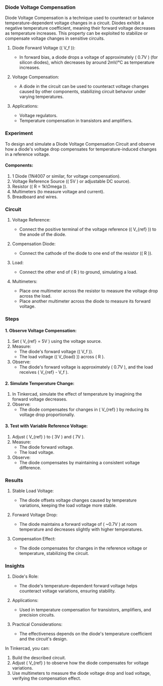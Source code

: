 ### Diode Voltage Compensation

Diode Voltage Compensation is a technique used to counteract or balance temperature-dependent voltage changes in a circuit. Diodes exhibit a negative temperature coefficient, meaning their forward voltage decreases as temperature increases. This property can be exploited to stabilize or compensate voltage changes in sensitive circuits.

1. Diode Forward Voltage (\( V_f \)):
   - In forward bias, a diode drops a voltage of approximately \( 0.7V \) (for silicon diodes), which decreases by around 2mV/°C as temperature increases.

2. Voltage Compensation:
   - A diode in the circuit can be used to counteract voltage changes caused by other components, stabilizing circuit behavior under varying temperatures.

3. Applications:
   - Voltage regulators.
   - Temperature compensation in transistors and amplifiers.

### Experiment

To design and simulate a Diode Voltage Compensation Circuit and observe how a diode's voltage drop compensates for temperature-induced changes in a reference voltage.

#### Components:
1. 1 Diode (1N4007 or similar, for voltage compensation).
2. Voltage Reference Source (\( 5V \) or adjustable DC source).
3. Resistor (\( R = 1k\Omega \)).
4. Multimeters (to measure voltage and current).
5. Breadboard and wires.

### Circuit

1. Voltage Reference:
   - Connect the positive terminal of the voltage reference (\( V_{ref} \)) to the anode of the diode.

2. Compensation Diode:
   - Connect the cathode of the diode to one end of the resistor (\( R \)).

3. Load:
   - Connect the other end of \( R \) to ground, simulating a load.

4. Multimeters:
   - Place one multimeter across the resistor to measure the voltage drop across the load.
   - Place another multimeter across the diode to measure its forward voltage.

### Steps

#### 1. Observe Voltage Compensation:
1. Set \( V_{ref} = 5V \) using the voltage source.
2. Measure:
   - The diode's forward voltage (\( V_f \)).
   - The load voltage (\( V_{load} \)) across \( R \).
3. Observe:
   - The diode's forward voltage is approximately \( 0.7V \), and the load receives \( V_{ref} - V_f \).

#### 2. Simulate Temperature Change:
1. In Tinkercad, simulate the effect of temperature by imagining the forward voltage decreases.
2. Observe:
   - The diode compensates for changes in \( V_{ref} \) by reducing its voltage drop proportionally.

#### 3. Test with Variable Reference Voltage:
1. Adjust \( V_{ref} \) to \( 3V \) and \( 7V \).
2. Measure:
   - The diode forward voltage.
   - The load voltage.
3. Observe:
   - The diode compensates by maintaining a consistent voltage difference.

### Results

1. Stable Load Voltage:
   - The diode offsets voltage changes caused by temperature variations, keeping the load voltage more stable.

2. Forward Voltage Drop:
   - The diode maintains a forward voltage of \( ~0.7V \) at room temperature and decreases slightly with higher temperatures.

3. Compensation Effect:
   - The diode compensates for changes in the reference voltage or temperature, stabilizing the circuit.

### Insights

1. Diode's Role:
   - The diode's temperature-dependent forward voltage helps counteract voltage variations, ensuring stability.

2. Applications:
   - Used in temperature compensation for transistors, amplifiers, and precision circuits.

3. Practical Considerations:
   - The effectiveness depends on the diode's temperature coefficient and the circuit's design.

In Tinkercad, you can:
1. Build the described circuit.
2. Adjust \( V_{ref} \) to observe how the diode compensates for voltage variations.
3. Use multimeters to measure the diode voltage drop and load voltage, verifying the compensation effect.
